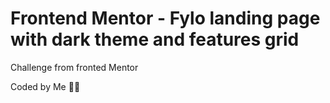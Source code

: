 # Frontend Mentor - Fylo landing page with dark theme and features grid

Challenge from fronted Mentor

Coded by Me 💙😄
